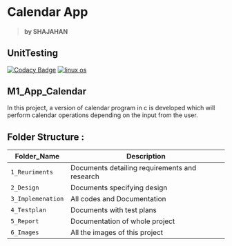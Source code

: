 # Calendar App
> #### by SHAJAHAN
## UnitTesting
[![Codacy Badge](https://api.codacy.com/project/badge/Grade/47a5d4b20a9d461a8c0b1ce4cd238329)](https://app.codacy.com/gh/syedshajahan/M1_App_Calendar?utm_source=github.com&utm_medium=referral&utm_content=syedshajahan/M1_App_Calendar&utm_campaign=Badge_Grade_Settings)
[![linux os](https://github.com/syedshajahan/M1_App_Calendar/actions/workflows/Windows_c-cpp.yml/badge.svg)](https://github.com/syedshajahan/M1_App_Calendar/actions/workflows/Windows_c-cpp.yml)

## M1_App_Calendar

In this project, a version of calendar program in c is developed which will perform calendar operations depending on the input from the user.

## Folder Structure :

Folder_Name      |  Description
-----------------|--------------
`1_Reuriments`     |  Documents detailing requirements and research
`2_Design`         |  Documents specifying design
`3_Implemenation` |  All codes and Documentation
`4_Testplan`       |  Documents with test plans
  `5_Report`       |  Documentation of whole project
`6_Images`         |  All the images of this project
